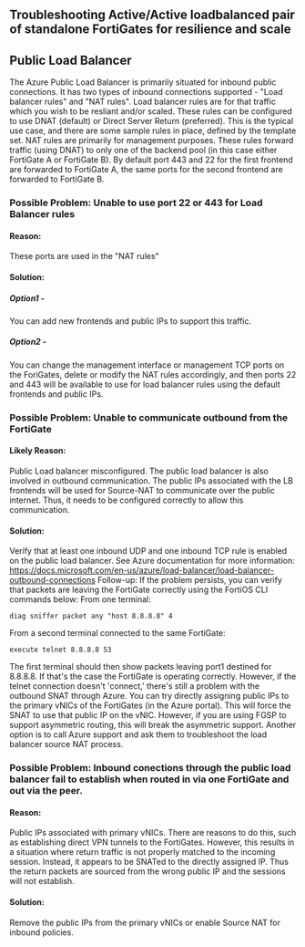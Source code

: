 ## Troubleshooting Active/Active loadbalanced pair of standalone FortiGates for resilience and scale


Public Load Balancer
---


The Azure Public Load Balancer is primarily situated for inbound public connections.  It has two types of inbound connections supported - "Load balancer rules" and "NAT rules".  Load balancer rules are for that traffic which you wish to be resliant and/or scaled.  These rules can be configured to use DNAT (default) or Direct Server Return (preferred). This is the typical use case, and there are some sample rules in place, defined by the template set.  NAT rules are primarily for management purposes.  These rules forward traffic (using DNAT) to only one of the backend pool (in this case either FortiGate A or FortiGate B).  By default port 443 and 22 for the first frontend are forwarded to FortiGate A, the same ports for the second frontend are forwarded to FortiGate B. 

### Possible Problem: Unable to use port 22 or 443 for Load Balancer rules
#### Reason: 
These ports are used in the "NAT rules"
#### Solution:
##### Option1 - 
You can add new frontends and public IPs to support this traffic.  
##### Option2 - 
You can change the management interface or management TCP ports on the ForiGates, delete or modify the NAT rules accordingly, and then ports 22 and 443 will be available to use for load balancer rules using the default frontends and public IPs.

### Possible Problem: Unable to communicate outbound from the FortiGate

#### Likely Reason: 
Public Load balancer misconfigured.  The public load balancer is also involved in outbound communication.  The public IPs associated with the LB frontends will be used for Source-NAT to communicate over the public internet. Thus, it needs to be configured correctly to allow this communication.

#### Solution: 
Verify that at least one inbound UDP and one inbound TCP rule is enabled on the public load balancer. 
See Azure documentation for more information:
https://docs.microsoft.com/en-us/azure/load-balancer/load-balancer-outbound-connections
Follow-up: If the problem persists, you can verify that packets are leaving the FortiGate correctly using the FortiOS CLI commands below:
From one terminal:

    diag sniffer packet any "host 8.8.8.8" 4

From a second terminal connected to the same FortiGate:

    execute telnet 8.8.8.8 53

The first terminal should then show packets leaving port1 destined for 8.8.8.8.  If that's the case the FortiGate is operating correctly.  However, if the telnet connection doesn't 'connect,' there's still a problem with the outbound SNAT through Azure.  You can try directly assigning public IPs to the primary vNICs of the FortiGates (in the Azure portal).  This will force the SNAT to use that public IP on the vNIC.  However, if you are using FGSP to support asymmetric routing, this will break the asymmetric support.  Another option is to call Azure support and ask them to troubleshoot the load balancer source NAT process.


### Possible Problem: Inbound conections through the public load balancer fail to establish when routed in via one FortiGate and out via the peer.

#### Reason: 
Public IPs associated with primary vNICs.  There are reasons to do this, such as establishing direct VPN tunnels to the FortiGates.  However, this results in a situation where return traffic is not properly matched to the incoming session.  Instead, it appears to be SNATed to the directly assigned IP.  Thus the return packets are sourced from the wrong public IP and the sessions will not establish.

#### Solution: 
Remove the public IPs from the primary vNICs or enable Source NAT for inbound policies.  

